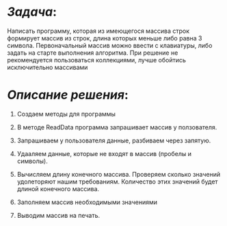 # ***Задача***:

 Написать программу, которая из имеющегося массива строк формирует массив из строк, длина которых меньше либо равна 3 символа. Первоначальный массив можно ввести с клавиатуры, либо задать на старте выполнения алгоритма. При решение не рекомендуется пользоваться коллекциями, лучше обойтись исключительно массивами 

# ***Описание решения***:

1. Создаем методы для программы

2. В методе ReadData программа запрашивает массив у ползователя.

3. Запрашиваем у пользователя данные, разбиваем через запятую. 

4. Удааляем данные, которые не входят в массив (пробелы и символы). 

5. Вычисляем длину конечного массива. Проверяем сколько значений удолеторяют нашим требованиям. Количество этих значений будет длиной конечного массива.

6. Заполняем массив необходимыми значениями

7. Выводим массив на печать.